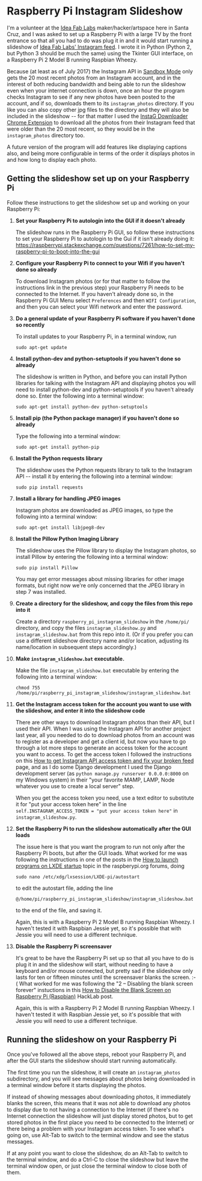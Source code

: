 # Raspberry Pi Instagram Slideshow

I'm a volunteer at the [Idea Fab Labs](https://santacruz.ideafablabs.com/) maker/hacker/artspace here in Santa Cruz, and I was asked to set up a Raspberry Pi with a large TV by the front entrance so that all you had to do was plug it in and it would start running a slideshow of [Idea Fab Labs' Instagram feed](https://www.instagram.com/ideafablabs/). I wrote it in Python (Python 2, but Python 3 should be much the same) using the Tkinter GUI interface, on a Raspberry Pi 2 Model B running Raspbian Wheezy.

Because (at least as of July 2017) the Instagram API in [Sandbox Mode](https://www.instagram.com/developer/sandbox/) only gets the 20 most recent photos from an Instagram account, and in the interest of both reducing bandwidth and being able to run the slideshow even when your internet connection is down, once an hour the program checks Instagram to see if any new photos have been posted to the account, and if so, downloads them to its `instagram_photos` directory. If you like you can also copy other jpg files to the directory and they will also be included in the slideshow -- for that matter I used the [InstaG Downloader Chrome Extension](https://chrome.google.com/webstore/detail/instag-downloader/jnkdcmgmnegofdddphijckfagibepdlb?hl=en) to download all the photos from their Instagram feed that were older than the 20 most recent, so they would be in the `instagram_photos` directory too.

A future version of the program will add features like displaying captions also, and being more configurable in terms of the order it displays photos in and how long to display each photo.

## Getting the slideshow set up on your Raspberry Pi
Follow these instructions to get the slideshow set up and working on your Raspberry Pi:

1. **Set your Raspberry Pi to autologin into the GUI if it doesn't already**

    The slideshow runs in the Raspberry Pi GUI, so follow these instructions to set your Raspberry Pi to autologin to the Gui if it isn't already doing it: https://raspberrypi.stackexchange.com/questions/7261/how-to-set-my-raspberry-pi-to-boot-into-the-gui

2. **Configure your Raspberry Pi to connect to your Wifi if you haven't done so already**

    To download Instagram photos (or for that matter to follow the instructions link in the previous step) your Raspberry Pi needs to be connected to the Internet. If you haven't already done so, in the Raspberry Pi GUI Menu select `Preferences` and then `WIFI Configuration`, and then you can select your Wifi network and enter the password.

3. **Do a general update of your Raspberry Pi software if you haven't done so recently**

    To install updates to your Raspberry Pi, in a terminal window, run
    ```
    sudo apt-get update
    ```

4. **Install python-dev and python-setuptools if you haven't done so already**

    The slideshow is written in Python, and before you can install Python libraries for talking with the Instagram API and displaying photos you will need to install python-dev and python-setuptools if you haven't already done so. Enter the following into a terminal window:
    ```
    sudo apt-get install python-dev python-setuptools
    ```
5. **Install pip (the Python package manager) if you haven't done so already**

    Type the following into a terminal window:
    ```
    sudo apt-get install python-pip
    ```

6. **Install the Python requests library**

    The slideshow uses the Python requests library to talk to the Instagram API -- install it by entering the following into a terminal window:
    ```
    sudo pip install requests
    ```

7. **Install a library for handling JPEG images**

    Instagram photos are downloaded as JPEG images, so type the following into a terminal window:
    ```
    sudo apt-get install libjpeg8-dev
    ```

8. **Install the Pillow Python Imaging Library**

    The slideshow uses the Pillow library to display the Instagram photos, so install Pillow by entering the following into a terminal window:
    ```
    sudo pip install Pillow
    ```
    You may get error messages about missing libraries for other image formats, but right now we're only concerned that the JPEG library in step 7 was installed.

9. **Create a directory for the slideshow, and copy the files from this repo into it**

    Create a directory `raspberry_pi_instagram_slideshow` in the `/home/pi/` directory, and copy the files `instagram_slideshow.py` and `instagram_slideshow.bat` from this repo into it. (Or if you prefer you can use a different slideshow directory name and/or location, adjusting its name/location in subsequent steps accordingly.)

10. **Make `instagram_slideshow.bat` executable.**

    Make the file `instagram_slideshow.bat` executable by entering the following into a terminal window:
    ```
    chmod 755 /home/pi/raspberry_pi_instagram_slideshow/instagram_slideshow.bat
    ```

11. **Get the Instagram access token for the account you want to use with the slideshow, and enter it into the slideshow code**

    There are other ways to download Instagram photos than their API, but I used their API. When I was using the Instagram API for another project last year, all you needed to do to download photos from an account was to register as a developer and get a client id, but now you have to go through a lot more steps to generate an access token for the account you want to access. To get the access token I followed the instructions on this [How to get Instagram API access token and fix your broken feed](https://github.com/adrianengine/jquery-spectragram/wiki/How-to-get-Instagram-API-access-token-and-fix-your-broken-feed) page, and as I do some Django development I used the Django development server (as `python manage.py runserver 0.0.0.0:8000` on my Windows system) in their "your favorite MAMP, LAMP, Node whatever you use to create a local server" step.

    When you get the access token you need, use a text editor to substitute it for "put your access token here" in the line `self.INSTAGRAM_ACCESS_TOKEN = "put your access token here"` in `instagram_slideshow.py`.

12. **Set the Raspberry Pi to run the slideshow automatically after the GUI loads**

    The issue here is that you want the program to run not only after the Raspberry Pi boots, but after the GUI loads. What worked for me was following the instructions in one of the posts in the [How to launch programs on LXDE startup](https://www.raspberrypi.org/forums/viewtopic.php?f=27&t=11256) topic in the raspberypi.org forums, doing
    ```
    sudo nano /etc/xdg/lxsession/LXDE-pi/autostart
    ```
    to edit the autostart file, adding the line
    ```
    @/home/pi/raspberry_pi_instagram_slideshow/instagram_slideshow.bat
    ```
    to the end of the file, and saving it.

    Again, this is with a Raspberry Pi 2 Model B running Raspbian Wheezy. I haven't tested it with Raspbian Jessie yet, so it's possible that with Jessie you will need to use a different technique.

13. **Disable the Raspberry Pi screensaver**

    It's great to be have the Raspberry Pi set up so that all you have to do is plug it in and the slideshow will start, without needing to have a keyboard and/or mouse connected, but pretty sad if the slideshow only lasts for ten or fifteen minutes until the screensaver blanks the screen. :-( What worked for me was following the "2 – Disabling the blank screen forever" instuctions in this [How to Disable the Blank Screen on Raspberry Pi (Raspbian)](http://www.geeks3d.com/hacklab/20160108/how-to-disable-the-blank-screen-on-raspberry-pi-raspbian/) HackLab post.

    Again, this is with a Raspberry Pi 2 Model B running Raspbian Wheezy. I haven't tested it with Raspbian Jessie yet, so it's possible that with Jessie you will need to use a different technique.

## Running the slideshow on your Raspberry Pi

Once you've followed all the above steps, reboot your Raspberry Pi, and after the GUI starts the slideshow should start running automatically.

The first time you run the slideshow, it will create an `instagram_photos` subdirectory, and you will see messages about photos being downloaded in a terminal window before it starts displaying the photos.

If instead of showing messages about downloading photos, it immediately blanks the screen, this means that it was not able to download any photos to display due to not having a connection to the Internet (if there's no Internet connection the slideshow will just display stored photos, but to get stored photos in the first place you need to be connected to the Internet) or there being a problem with your Instagram access token. To see what's going on, use Alt-Tab to switch to the terminal window and see the status messages.

If at any point you want to close the slideshow, do an Alt-Tab to switch to the terminal window, and do a Ctrl-C to close the slideshow but leave the terminal window open, or just close the terminal window to close both of them.
